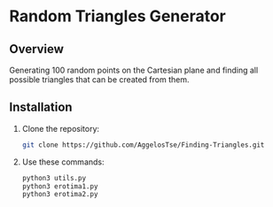 # Random Triangles Generator

## Overview

Generating 100 random points on the Cartesian plane and finding all possible triangles that can be created from them.


## Installation

1. Clone the repository:

   ```bash
   git clone https://github.com/AggelosTse/Finding-Triangles.git

2. Use these commands:

    ```bash
   python3 utils.py
   python3 erotima1.py
   python3 erotima2.py